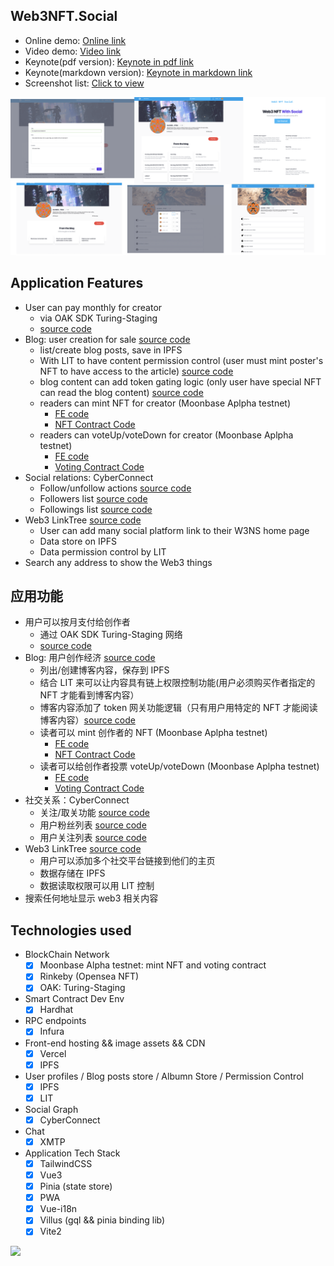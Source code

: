 ## Web3NFT.Social

* Online demo: [Online link](https://moonbasealpha.web3nft.social/0xC6E58fb4aFFB6aB8A392b7CC23CD3feF74517F6C)
* Video demo: [Video link](#)
* Keynote(pdf version): [Keynote in pdf link](./keynote.pdf)
* Keynote(markdown version): [Keynote in markdown link](./BP.md)
* Screenshot list: [Click to view](./screenshot/)

<img src="./screenshot/full-1.png" />

## Application Features

* User can pay monthly for creator
  * via OAK SDK Turing-Staging
  * [source code](./src/components/web3/nft/btn/Subscribe.vue)
* Blog: user creation for sale [source code](./src/components/web3/nft/article/Form.vue)
  * list/create blog posts, save in IPFS
  * With LIT to have content permission control (user must mint poster's NFT to have access to the article) [source code](./src/helpers/litHelper.ts)
  * blog content can add token gating logic (only user have special NFT can read the blog content) [source code](./src/pages/web3nft.social/%5BuserWalletAddress%5D/blog/%5Bid%5D.vue)
  * readers can mint NFT for creator (Moonbase Aplpha testnet)
    * [FE code](./src/components/web3/nft/btn/MintNFT.vue)
    * [NFT Contract Code](./contracts/CTC_ERC721A.sol)
  * readers can voteUp/voteDown for creator  (Moonbase Aplpha testnet)
    * [FE code](./src/components/web3/nft/btn/VoteUpDown.vue)
    * [Voting Contract Code](./contracts/CrowdFunding.sol)
* Social relations: CyberConnect
  * Follow/unfollow actions [source code](./src/components/web3/nft/btn/Follow.vue)
  * Followers list  [source code](./src/components/web3/nft/dialog/relationshipList.vue)
  * Followings list [source code](./src/components/web3/nft/dialog/relationshipList.vue)
* Web3 LinkTree  [source code](./src/pages/web3nft.social/settings/Web3Home.vue)
  * User can add many social platform link to their W3NS home page
  * Data store on IPFS
  * Data permission control by LIT
* Search any address to show the Web3 things

## 应用功能

* 用户可以按月支付给创作者
  * 通过 OAK SDK Turing-Staging 网络
  * [source code](./src/components/web3/nft/btn/Subscribe.vue)
* Blog: 用户创作经济 [source code](./src/components/web3/nft/article/Form.vue)
  * 列出/创建博客内容，保存到 IPFS
  * 结合 LIT 来可以让内容具有链上权限控制功能(用户必须购买作者指定的 NFT 才能看到博客内容）
  * 博客内容添加了 token 网关功能逻辑（只有用户用特定的 NFT 才能阅读博客内容）[source code](./src/pages/web3nft.social/%5BuserWalletAddress%5D/blog/%5Bid%5D.vue)
  * 读者可以 mint 创作者的 NFT  (Moonbase Aplpha testnet)
    * [FE code](./src/components/web3/nft/btn/MintNFT.vue)
    * [NFT Contract Code](./contracts/CTC_ERC721A.sol)
  * 读者可以给创作者投票 voteUp/voteDown  (Moonbase Aplpha testnet)
    * [FE code](./src/components/web3/nft/btn/VoteUpDown.vue)
    * [Voting Contract Code](./contracts/CrowdFunding.sol)
* 社交关系：CyberConnect
  * 关注/取关功能 [source code](./src/components/web3/nft/btn/Follow.vue)
  * 用户粉丝列表 [source code](./src/components/web3/nft/dialog/relationshipList.vue)
  * 用户关注列表 [source code](./src/components/web3/nft/dialog/relationshipList.vue)
* Web3 LinkTree [source code](./src/pages/web3nft.social/settings/Web3Home.vue)
  * 用户可以添加多个社交平台链接到他们的主页
  * 数据存储在 IPFS
  * 数据读取权限可以用 LIT 控制
* 搜索任何地址显示 web3 相关内容

## Technologies used

* BlockChain Network
  * [x] Moonbase Alpha testnet: mint NFT and voting contract
  * [x] Rinkeby (Opensea NFT)
  * [x] OAK: Turing-Staging
* Smart Contract Dev Env
  * [x] Hardhat
* RPC endpoints
  * [x] Infura
* Front-end hosting && image assets && CDN
  * [x] Vercel
  * [x] IPFS
* User profiles / Blog posts store / Albumn Store / Permission Control
  * [x] IPFS
  * [x] LIT
* Social Graph
  * [x] CyberConnect
* Chat
  * [x] XMTP
* Application Tech Stack
  * [x] TailwindCSS
  * [x] Vue3
  * [x] Pinia (state store)
  * [x] PWA
  * [x] Vue-i18n
  * [x] Villus (gql && pinia binding lib)
  * [x] Vite2
  
<img src="./screenshot/full-2.png" />
